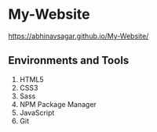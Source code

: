 # My-Website

https://abhinavsagar.github.io/My-Website/

## Environments and Tools

1. HTML5
2. CSS3
3. Sass
4. NPM Package Manager
5. JavaScript
6. Git
